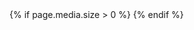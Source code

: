 <meta property="og:title" content="{{page.title}}" />
<meta property="og:type" content="{{include.type}}" />
<meta property="og:url" content="{{site.url}}{{page.url}}" />
<meta property="og:image" content="{{site.url}}{{page.image}}" />
<meta property="og:description" content="{{page.shortDescription}}" />
<meta property="og:locale" content="de_DE" />
<meta property="og:site_name" content="gutes-gewissen.com" />
{% if page.media.size > 0 %}
<meta property="og:video" content="{{page.media[0]}}" />
{% endif %}